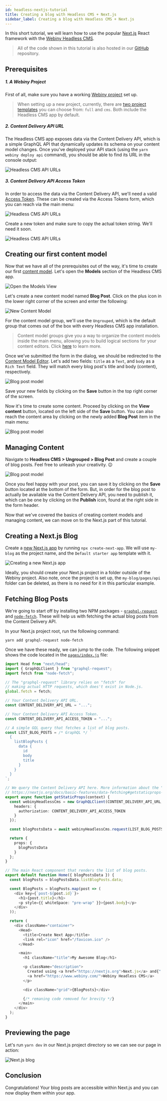 ```yaml
---
id: headless-nextjs-tutorial
title: Creating a blog with Headless CMS + Next.js
sidebar_label: Creating a blog with Headless CMS + Next.js
---
```


In this short tutorial, we will learn how to use the popular [Next.js](https://nextjs.org/) React framework with the [Webiny Headless CMS](http://localhost:3000/docs/webiny-apps/headless-cms/features/content-modeling).

> All of the code shown in this tutorial is also hosted in our [GitHub](https://github.com/webiny/webiny-examples/blob/master/headlesscms-nextjs) repository.

## Prerequisites

##### 1. A Webiny Project

First of all, make sure you have a working [Webiny project](/docs/get-started/quick-start) set up.

> When setting up a new project, currently, there are [two project templates](/docs/get-started/quick-start#3-template-specific-setup) you can choose from: `full` and `cms`. Both include the Headless CMS app by default.

##### 2. Content Delivery API URL

The Headless CMS app exposes data via the Content Delivery API, which is a simple GraphQL API that dynamically updates its schema on your content model changes.
Once you've deployed your API stack (using the `yarn webiny deploy api` command), you should be able to find its URL in the console output:

![Headless CMS API URLs](/img/guides/headless-nextjs-tutorial/headless-cms-api-url.png)

##### 3. Content Delivery API Access Token

In order to access the data via the Content Delivery API, we'll need a valid [Access Token](/docs/webiny-apps/headless-cms/features/access-tokens). These can be created via the Access Tokens form, which you can reach via the main menu:

![Headless CMS API URLs](/img/guides/headless-nextjs-tutorial/access-tokens-menu.png)

Create a new token and make sure to copy the actual token string. We'll need it soon.

![Headless CMS API URLs](/img/guides/headless-nextjs-tutorial/access-tokens-form.png)

## Creating our first content model

Now that we have all of the prerequisites out of the way, it's time to create our first [content model](http://localhost:3000/docs/webiny-apps/headless-cms/features/content-modeling). Let's open the **Models** section of the Headless CMS app.

![Open the Models View](/img/guides/headless-nextjs-tutorial/content-models-menu.png)

Let's create a new content model named **Blog Post**. Click on the plus icon in the lower right corner of the screen and enter the following:

![New Content Model](/img/guides/headless-nextjs-tutorial/new-content-model-dialog.png)

For the content model group, we'll use the `Ungrouped`, which is the default group that comes out of the box with every Headless CMS app installation.

> Content model groups give you a way to organize the content models inside the main menu, allowing you to build logical sections for your content editors. Click [here](/docs/webiny-apps/headless-cms/features/content-modeling-groups) to learn more.

Once we've submitted the form in the dialog, we should be redirected to the [Content Model Editor](/docs/webiny-apps/headless-cms/features/content-modeling). Let's add two fields: `title` as a `Text`, and `body` as a `Rich Text` field. They will match every blog post's title and body (content), respectively.

<!---
Optionally, it is possible make both of the fields **required** in the `Validators` tab.
-->

![Blog post model](/img/guides/headless-nextjs-tutorial/editor-blog-post-model.png)

Save your new fields by clicking on the **Save** button in the top right corner of the screen.

Now it's time to create some content. Proceed by clicking on the **View content** button, located on the left side of the **Save** button. You can also reach the content area by clicking on the newly added **Blog Post** item in the main menu:

![Blog post model](/img/guides/headless-nextjs-tutorial/blog-post-in-menu.png)

## Managing Content

Navigate to **Headless CMS > Ungrouped > Blog Post** and create a couple of blog posts. Feel free to unleash your creativity. 😉

![Blog post model](/img/guides/headless-nextjs-tutorial/blog-post-form.png)

Once you feel happy with your post, you can save it by clicking on the **Save** button located at the bottom of the form. But, in order for the blog post to actually be available via the Content Delivery API, you need to publish it, which can be one by clicking on the **Publish** icon, found at the right side in the form header.

Now that we've covered the basics of creating content models and managing content, we can move on to the Next.js part of this tutorial.

## Creating a Next.js Blog

Create a [new Next.js app](https://nextjs.org/docs/getting-started/) by running `npx create-next-app`. We will use `my-blog` as the project name, and the `Default starter app` template with it.

![Creating a new Next.js app](/img/guides/headless-nextjs-tutorial/npx-next.png)

Ideally, you should create your Next.js project in a folder outside of the Webiny project. Also note, once the project is set up, the `my-blog/pages/api` folder can be deleted, as there is no need for it in this particular example.

## Fetching Blog Posts

We're going to start off by installing two NPM packages - [`graphql-request`](https://github.com/prisma-labs/graphql-request) and [`node-fetch`](https://github.com/node-fetch/node-fetch). These will help us with fetching the actual blog posts from the Content Delivery API.

In your Next.js project root, run the following command:

```
yarn add graphql-request node-fetch
```

Once we have these ready, we can jump to the code. The following snippet shows the code located in the [`pages/index.js`](https://github.com/webiny/webiny-examples/blob/master/headlesscms-nextjs/pages/index.js) file:

```ts
import Head from "next/head";
import { GraphQLClient } from "graphql-request";
import fetch from "node-fetch";

// The "graphql-request" library relies on "fetch" for
// making actual HTTP requests, which does't exist in Node.js.
global.fetch = fetch;

// Your Content Delivery API URL.
const CONTENT_DELIVERY_API_URL = "...";

// Your Content Delivery API Access Token.
const CONTENT_DELIVERY_API_ACCESS_TOKEN = "...";

// A simple GQL query that fetches a list of blog posts.
const LIST_BLOG_POSTS = /* GraphQL */ `
  {
    listBlogPosts {
      data {
        id
        body
        title
      }
    }
  }
`;

// We query the Content Delivery API here. More information about the "getStaticProps":
// https://nextjs.org/docs/basic-features/data-fetching#getstaticprops-static-generation
export async function getStaticProps(context) {
  const webinyHeadlessCms = new GraphQLClient(CONTENT_DELIVERY_API_URL, {
    headers: {
      authorization: CONTENT_DELIVERY_API_ACCESS_TOKEN
    }
  });

  const blogPostsData = await webinyHeadlessCms.request(LIST_BLOG_POSTS);

  return {
    props: {
      blogPostsData
    }
  };
}

// The main React component that renders the list of blog posts.
export default function Home({ blogPostsData }) {
  const blogPosts = blogPostsData.listBlogPosts.data;

  const BlogPosts = blogPosts.map(post => (
    <div key={`post-${post.id}`}>
      <h1>{post.title}</h1>
      <p style={{ whiteSpace: "pre-wrap" }}>{post.body}</p>
    </div>
  ));

  return (
    <div className="container">
      <Head>
        <title>Create Next App</title>
        <link rel="icon" href="/favicon.ico" />
      </Head>

      <main>
        <h1 className="title">My Awesome Blog</h1>

        <p className="description">
          Created using <a href="https://nextjs.org">Next.js</a> and{" "}
          <a href="https://www.webiny.com/">Webiny Headless CMS</a>
        </p>

        <div className="grid">{BlogPosts}</div>

        {/* remaning code removed for brevity */}
      </main>
    </div>
  );
}
```

## Previewing the page
Let's run `yarn dev` in our Next.js project directory so we can see our page in action:

![Next.js blog](/img/guides/headless-nextjs-tutorial/nextjs-blog.png)

## Conclusion

Congratulations! Your blog posts are accessible within Next.js and you can now display them within your app.


